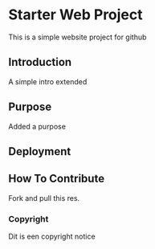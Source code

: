 # Starter Web Project

This is a simple website project for github

## Introduction

A simple intro extended

## Purpose

Added a purpose

## Deployment

## How To Contribute

Fork and pull this res.

### Copyright

Dit is een copyright notice